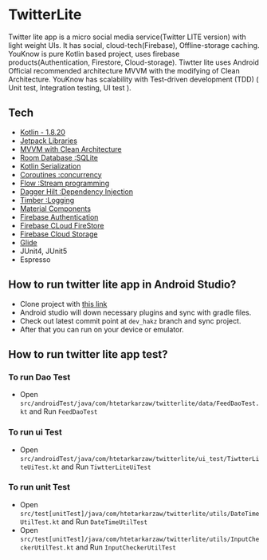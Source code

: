 # TwitterLite
Twitter lite app is a micro social media service(Twitter LITE version) with light weight UIs. It has social, cloud-tech(Firebase), Offline-storage caching. YouKnow is pure Kotlin based project, uses firebase products(Authentication, Firestore, Cloud-storage).
Tiwtter lite uses Android Official recommended architecture MVVM with the modifying of Clean Architecture. YouKnow has scalability with Test-driven development (TDD) ( Unit test, Integration testing, UI test ).

## Tech

- [Kotlin - 1.8.20](https://kotlinlang.org/docs/releases.html#release-details)
- [Jetpack Libraries](https://developer.android.com/jetpack)
- [MVVM with Clean Architecture](https://developer.android.com/topic/architecture)
- [Room Database :SQLite](https://developer.android.com/training/data-storage/room)
- [Kotlin Serialization](https://kotlinlang.org/docs/serialization.html)
- [Coroutines :concurrency](https://developer.android.com/kotlin/coroutines)
- [Flow :Stream programming](https://developer.android.com/kotlin/flow)
- [Dagger Hilt :Dependency Injection](https://developer.android.com/training/dependency-injection/hilt-android)
- [Timber :Logging](https://github.com/JakeWharton/timber)
- [Material Components](https://developer.android.com/design/ui/mobile/guides/components/material-overview)
- [Firebase Authentication](https://firebase.google.com/docs/auth)
- [Firebase CLoud FireStore](https://firebase.google.com/docs/firestore)
- [Firebase Cloud Storage](https://firebase.google.com/docs/storage)
- [Glide](https://github.com/bumptech/glide)
- JUnit4, JUnit5
- Espresso

## How to run twitter lite app in Android Studio?
- Clone project with [this link](https://github.com/htetarkarzaw/TwitterLite.git)
- Android studio will down necessary plugins and sync with gradle files.
- Check out latest commit point at `dev_hakz` branch and sync project.
- After that you can run on your device or emulator.

## How to run twitter lite app test?
### To run Dao Test
- Open `src/androidTest/java/com/htetarkarzaw/twitterlite/data/FeedDaoTest.kt` and Run `FeedDaoTest`

### To run ui Test
- Open `src/androidTest/java/com/htetarkarzaw/twitterlite/ui_test/TiwtterLiteUiTest.kt` and Run `TiwtterLiteUiTest`

### To run unit Test
- Open `src/test[unitTest]/java/com/htetarkarzaw/twitterlite/utils/DateTimeUtilTest.kt` and Run `DateTimeUtilTest`
- Open `src/test[unitTest]/java/com/htetarkarzaw/twitterlite/utils/InputCheckerUtilTest.kt` and Run `InputCheckerUtilTest`
